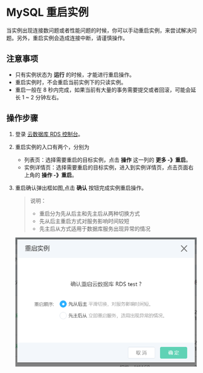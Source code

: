 # MySQL 重启实例
当实例出现连接数问题或者性能问题的时候，你可以手动重启实例，来尝试解决问题。另外，重启实例会造成连接中断，请谨慎操作。

## 注意事项
* 只有实例状态为 **运行** 的时候，才能进行重启操作。
* 重启实例时，不会重启当前实例下的只读实例。
* 重启一般在 8 秒内完成，如果当前有大量的事务需要提交或者回滚，可能会延长 1 ~ 2 分钟左右。

## 操作步骤
1. 登录 [云数据库 RDS 控制台](https://rds-console.jdcloud.com/database)。
2. 重启实例的入口有两个，分别为
    * 列表页：选择需要重启的目标实例，点击 **操作** 这一列的 **更多 -》重启**。
    * 实例详情页：选择需要重启的目标实例，进入到实例详情页，点击页面右上角的 **操作 -》重启**。
3. 重启确认弹出框如图,点击 **确认** 按钮完成实例重启操作。
   > 说明：
   > * 重启分为先从后主和先主后从两种切换方式
   > * 先从后主重启方式对服务影响时间较短
   > * 先主后从方式适用于数据库服务出现异常的情况
   
    ![截图](../../../../image/RDS/MySQL-Restart-Instance.png)
